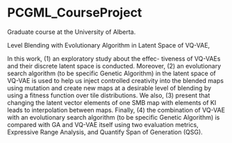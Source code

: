 # PCGML_CourseProject
Graduate course at the University of Alberta.

Level Blending with Evolutionary Algorithm in Latent Space of VQ-VAE,

In this work, (1) an exploratory study about the effec- tiveness of VQ-VAEs and their discrete latent space is conducted. Moreover, (2) an evolutionary search algorithm (to be specific Genetic Algorithm) in the latent space of VQ-VAE is used to help us inject controlled creativity into the blended maps using mutation and create new maps at a desirable level of blending by using a fitness function over tile distributions. We also, (3) present that changing the latent vector elements of one SMB map with elements of KI leads to interpolation between maps. Finally, (4) the combination of VQ-VAE with an evolutionary search algorithm (to be specific Genetic Algorithm) is compared with GA and VQ-VAE itself using two evaluation metrics, Expressive Range Analysis, and Quantify Span of Generation (QSG).

